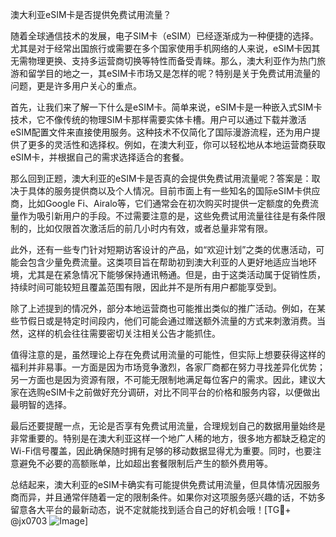 澳大利亚eSIM卡是否提供免费试用流量？

随着全球通信技术的发展，电子SIM卡（eSIM）已经逐渐成为一种便捷的选择。尤其是对于经常出国旅行或需要在多个国家使用手机网络的人来说，eSIM卡因其无需物理更换、支持多运营商切换等特性而备受青睐。那么，澳大利亚作为热门旅游和留学目的地之一，其eSIM卡市场又是怎样的呢？特别是关于免费试用流量的问题，更是许多用户关心的重点。

首先，让我们来了解一下什么是eSIM卡。简单来说，eSIM卡是一种嵌入式SIM卡技术，它不像传统的物理SIM卡那样需要实体卡槽。用户可以通过下载并激活eSIM配置文件来直接使用服务。这种技术不仅简化了国际漫游流程，还为用户提供了更多的灵活性和选择权。例如，在澳大利亚，你可以轻松地从本地运营商获取eSIM卡，并根据自己的需求选择适合的套餐。

那么回到正题，澳大利亚的eSIM卡是否真的会提供免费试用流量呢？答案是：取决于具体的服务提供商以及个人情况。目前市面上有一些知名的国际eSIM卡供应商，比如Google Fi、Airalo等，它们通常会在初次购买时提供一定额度的免费流量作为吸引新用户的手段。不过需要注意的是，这些免费试用流量往往是有条件限制的，比如仅限首次激活后的前几小时内有效，或者总量非常有限。

此外，还有一些专门针对短期访客设计的产品，如“欢迎计划”之类的优惠活动，可能会包含少量免费流量。这类项目旨在帮助初到澳大利亚的人更好地适应当地环境，尤其是在紧急情况下能够保持通讯畅通。但是，由于这类活动属于促销性质，持续时间可能较短且覆盖范围有限，因此并不是所有用户都能享受到。

除了上述提到的情况外，部分本地运营商也可能推出类似的推广活动。例如，在某些节假日或是特定时间段内，他们可能会通过赠送额外流量的方式来刺激消费。当然，这样的机会往往需要密切关注相关公告才能抓住。

值得注意的是，虽然理论上存在免费试用流量的可能性，但实际上想要获得这样的福利并非易事。一方面是因为市场竞争激烈，各家厂商都在努力寻找差异化优势；另一方面也是因为资源有限，不可能无限制地满足每位客户的需求。因此，建议大家在选购eSIM卡之前做好充分调研，对比不同平台的价格和服务内容，以便做出最明智的选择。

最后还要提醒一点，无论是否享有免费试用流量，合理规划自己的数据用量始终是非常重要的。特别是在澳大利亚这样一个地广人稀的地方，很多地方都缺乏稳定的Wi-Fi信号覆盖，因此确保随时拥有足够的移动数据显得尤为重要。同时，也要注意避免不必要的高额账单，比如超出套餐限制后产生的额外费用等。

总结起来，澳大利亚的eSIM卡确实有可能提供免费试用流量，但具体情况因服务商而异，并且通常伴随着一定的限制条件。如果你对这项服务感兴趣的话，不妨多留意各大平台的最新动态，说不定就能找到适合自己的好机会哦！[TG💪+ @jx0703 ![Image](https://github.com/user-attachments/assets/dbca1d08-cadb-493c-b0ec-ad6f7a83f270)]